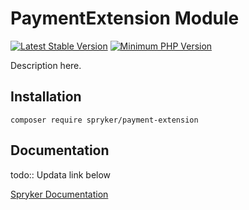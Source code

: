 # PaymentExtension Module
[![Latest Stable Version](https://poser.pugx.org/spryker/payment-extension/v/stable.svg)](https://packagist.org/packages/spryker/payment-extension)
[![Minimum PHP Version](https://img.shields.io/badge/php-%3E%3D%208.0-8892BF.svg)](https://php.net/)

Description here.

## Installation

```
composer require spryker/payment-extension
```

## Documentation

todo:: Updata link below

[Spryker Documentation](https://docs.spryker.com)
